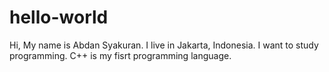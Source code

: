 # hello-world
Hi, My name is Abdan Syakuran.
I live in Jakarta, Indonesia.
I want to study programming.
C++ is my fisrt programming language.
